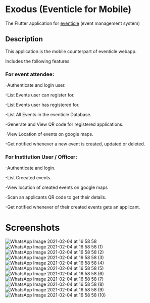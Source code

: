 # Exodus (Eventicle for Mobile)
The Flutter application for [eventicle](https://github.com/BalajSaleem/Eventicle) (event management system)

## Description
This application is the mobile counterpart of eventicle webapp.

Includes the following features:

### For event attendee:
-Authenticate and login user.

-List Events user can register for.

-List Events user has registered for.

-List All Events in the eventicle Database.

-Generate and View QR code for registered applications.

-View Location of events on google maps.

-Get notified whenever a new event is created, updated or deleted.

### For Institution User / Officer:
-Authenticate and login.

-List Creeated events.

-View location of created events on google maps

-Scan an applicants QR code to get their details.

-Get notified whenever of their created events gets an applicant.

# Screenshots
![WhatsApp Image 2021-02-04 at 16 58 58](https://user-images.githubusercontent.com/46113862/106889975-914cde80-670a-11eb-8353-36bb0e19f589.jpeg)
![WhatsApp Image 2021-02-04 at 16 58 58 (1)](https://user-images.githubusercontent.com/46113862/106889976-927e0b80-670a-11eb-9f46-8fbccb0507c6.jpeg)
![WhatsApp Image 2021-02-04 at 16 58 58 (2)](https://user-images.githubusercontent.com/46113862/106889979-9316a200-670a-11eb-984a-6a8d97b89f6c.jpeg)
![WhatsApp Image 2021-02-04 at 16 58 58 (3)](https://user-images.githubusercontent.com/46113862/106889981-93af3880-670a-11eb-9e6e-bd4b2d8ae9f4.jpeg)
![WhatsApp Image 2021-02-04 at 16 58 58 (4)](https://user-images.githubusercontent.com/46113862/106889985-93af3880-670a-11eb-8029-b447f13e58b8.jpeg)
![WhatsApp Image 2021-02-04 at 16 58 58 (5)](https://user-images.githubusercontent.com/46113862/106889987-9447cf00-670a-11eb-9e9f-7fe6286bf6a6.jpeg)
![WhatsApp Image 2021-02-04 at 16 58 58 (6)](https://user-images.githubusercontent.com/46113862/106889991-94e06580-670a-11eb-8436-c12d2b42a8c2.jpeg)
![WhatsApp Image 2021-02-04 at 16 58 58 (7)](https://user-images.githubusercontent.com/46113862/106889993-9578fc00-670a-11eb-9edc-4462859966ee.jpeg)
![WhatsApp Image 2021-02-04 at 16 58 58 (8)](https://user-images.githubusercontent.com/46113862/106889995-96119280-670a-11eb-83f5-05f328c882e2.jpeg)
![WhatsApp Image 2021-02-04 at 16 58 58 (9)](https://user-images.githubusercontent.com/46113862/106889996-96119280-670a-11eb-8758-df43cd692e50.jpeg)
![WhatsApp Image 2021-02-04 at 16 58 58 (10)](https://user-images.githubusercontent.com/46113862/106889999-96aa2900-670a-11eb-91cd-0e116b6da358.jpeg)

